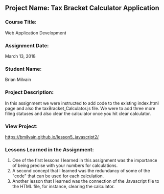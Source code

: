 ## Project Name:  Tax Bracket Calculator Application

### Course Title:
Web Application Development

### Assignment Date:  
March 13, 2018

### Student Name:  
Brian Milvain

### Project Description:
In this assignment we were instructed to add code to the existing index.html page and also the taxBracket_Calculator.js file. We were to add three more filing statuses and also clear the calculator once you hit clear calculator.

### View Project:
https://bmilvain.github.io/lesson5_javascript2/

### Lessons Learned in the Assignment:
1. One of the first lessons I learned in this assignment was the importance of being precise with your numbers for calculations.
2. A second concept that I learned was the redundancy of some of the "code" that can be used for each calculation.
3. Another lesson that I learned was the connection of the Javascript file to the HTML file, for instance, clearing the calculator.

